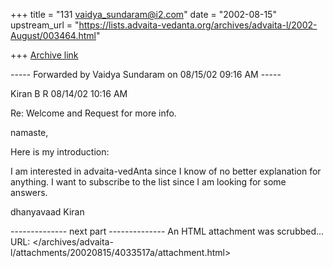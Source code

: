 +++
title = "131 vaidya_sundaram@i2.com"
date = "2002-08-15"
upstream_url = "https://lists.advaita-vedanta.org/archives/advaita-l/2002-August/003464.html"

+++
[Archive link](https://lists.advaita-vedanta.org/archives/advaita-l/2002-August/003464.html)

----- Forwarded by Vaidya Sundaram on 08/15/02 09:16 AM -----

Kiran B R <kiranbr at rocketmail.com>
08/14/02 10:16 AM


Re: Welcome and Request for more info.



namaste,

Here is my introduction:

I am interested in advaita-vedAnta since I know of no
better explanation for anything. I want to subscribe
to the list since I am looking for some answers.

dhanyavaad
Kiran

-------------- next part --------------
An HTML attachment was scrubbed...
URL: </archives/advaita-l/attachments/20020815/4033517a/attachment.html>

